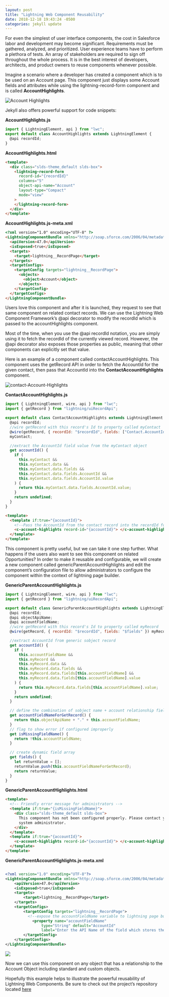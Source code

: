 ```yaml
---
layout: post
title: "Lightning Web Component Reusability"
date: 2018-12-18 19:43:24 -0500
categories: jekyll update
---
```


For even the simplest of user interface components, the cost in Salesforce labor and development may become significant. Requirements must be gathered, analyzed, and prioritized. User experience teams have to perform a plethora of tests. An array of stakeholders are required to sign off throughout the whole process. It is in the best interest of developers, architects, and product owners to reuse components whenever possible.

Imagine a scenario where a developer has created a component which is to be used on an Account page. This component just displays some Account fields and attributes while using the lightning-record-form component and is called **AccountHighlights**.

![Account Highlights](/images/lightningWebComponentReusability/account-Highlights.gif)

Jekyll also offers powerful support for code snippets:

**AccountHighlights.js**

```javascript
import { LightningElement, api } from "lwc";
export default class AccountHighlights extends LightningElement {
  @api recordId;
}
```

**AccountHighlights.html**

```html
<template>
  <div class="slds-theme_default slds-box">
    <lightning-record-form
      record-id="{recordId}"
      columns="5"
      object-api-name="Account"
      layout-type="Compact"
      mode="view"
    >
    </lightning-record-form>
  </div>
</template>
```

**AccountHighlights.js-meta.xml**

```html
<?xml version="1.0" encoding="UTF-8" ?>
<LightningComponentBundle xmlns="http://soap.sforce.com/2006/04/metadata">
  <apiVersion>47.0</apiVersion>
  <isExposed>true</isExposed>
  <targets>
    <target>lightning__RecordPage</target>
  </targets>
  <targetConfigs>
    <targetConfig targets="lightning__RecordPage">
      <objects>
        <object>Account</object>
      </objects>
    </targetConfig>
  </targetConfigs>
</LightningComponentBundle>
```

Users love this component and after it is launched, they request to see that same component on related contact records. We can use the Lightning Web Component Framework’s @api decorator to modify the recordId which is passed to the accountHighlights component.

Most of the time, when you use the @api recordId notation, you are simply using it to fetch the recordId of the currently viewed record. However, the @api decorator also exposes those properties as public, meaning that other components can explicitly set that value.

Here is an example of a component called contactAccountHighlights. This component uses the getRecord API in order to fetch the AccountId for the given contact, then pass that AccountId into the **ContactAccountHighlights** component.

![contact-Account-Highlights](/images/lightningWebComponentReusability/contact-Account-Highlights.gif)

**ContactAccountHighlights.js**

```js
import { LightningElement, wire, api } from "lwc";
import { getRecord } from "lightning/uiRecordApi";

export default class ContactAccountHighlights extends LightningElement {
  @api recordId;
  //wire getRecord with this record's Id to property called myContact
  @wire(getRecord, { recordId: "$recordId", fields: ["Contact.AccountId"] })
  myContact;

  //extract the AccountId field value from the myContact object
  get accountId() {
    if (
      this.myContact &&
      this.myContact.data &&
      this.myContact.data.fields &&
      this.myContact.data.fields.AccountId &&
      this.myContact.data.fields.AccountId.value
    ) {
      return this.myContact.data.fields.AccountId.value;
    }
    return undefined;
  }
}
```

```html
<template>
  <template if:true="{accountId}">
    <!--Pass the AccountId from the contact record into the recordId for the accountHighlights component-->
    <c-account-highlights record-id="{accountId}"> </c-account-highlights>
  </template>
</template>
```

This component is pretty useful, but we can take it one step further. What happens if the users also want to see this component on related Opportunities? In order to make it reusable and configurable, we will create a new component called genericParentAccountHighlights and edit the component’s configuration file to allow administrators to configure the component within the context of lightning page builder.

**GenericParentAccountHighlights.js**

```js
import { LightningElement, wire, api } from "lwc";
import { getRecord } from "lightning/uiRecordApi";

export default class GenericParentAccountHighlights extends LightningElement {
  @api recordId;
  @api objectApiName;
  @api accountFieldName;
  //wire getRecord with this record's Id to property called myRecord
  @wire(getRecord, { recordId: "$recordId", fields: "$fields" }) myRecord;

  //extract AccountId from generic sobject record
  get accountId() {
    if (
      this.accountFieldName &&
      this.myRecord &&
      this.myRecord.data &&
      this.myRecord.data.fields &&
      this.myRecord.data.fields[this.accountFieldName] &&
      this.myRecord.data.fields[this.accountFieldName].value
    ) {
      return this.myRecord.data.fields[this.accountFieldName].value;
    }
    return undefined;
  }

  // define the combination of sobject name + account relationship field name
  get accountFieldNameForGetRecord() {
    return this.objectApiName + "." + this.accountFieldName;
  }
  // flag to show error if configured improperly
  get isMissingFieldName() {
    return !this.accountFieldName;
  }

  // create dynamic field array
  get fields() {
    let returnValue = [];
    returnValue.push(this.accountFieldNameForGetRecord);
    return returnValue;
  }
}
```

**GenericParentAccountHighlights.html**

```html
<template>
  <!-- Friendly error message for administrators -->
  <template if:true="{isMissingFieldName}">
    <div class="slds-theme_default slds-box">
      This component has not been configured properly. Please contact your
      system administrator.
    </div>
  </template>
  <template if:true="{accountId}">
    <c-account-highlights record-id="{accountId}"> </c-account-highlights>
  </template>
</template>
```

**GenericParentAccountHighlights.js-meta.xml**

```xml

<?xml version="1.0" encoding="UTF-8"?>
<LightningComponentBundle xmlns="http://soap.sforce.com/2006/04/metadata">
    <apiVersion>47.0</apiVersion>
    <isExposed>true</isExposed>
    <targets>
        <target>lightning__RecordPage</target>
    </targets>
    <targetConfigs>
        <targetConfig targets="lightning__RecordPage">
          <!--expose the accountFieldName variable to lightning page builder-->
            <property name="accountFieldName"
                type="String" default="AccountId"
                label="Enter the API Name of the field which stores the parent Account’s record ID."/>
        </targetConfig>
    </targetConfigs>
</LightningComponentBundle>
```

![](/images/lightningWebComponentReusability/Generic-Highlights-App-Builder.gif)

Now we can use this component on any object that has a relationship to the Account Object including standard and custom objects.

Hopefully this example helps to illustrate the powerful reusability of Lightning Web Components. Be sure to check out the project’s repository located
[here](https://github.com/mitchspano/ParentChildComponentDemo")
